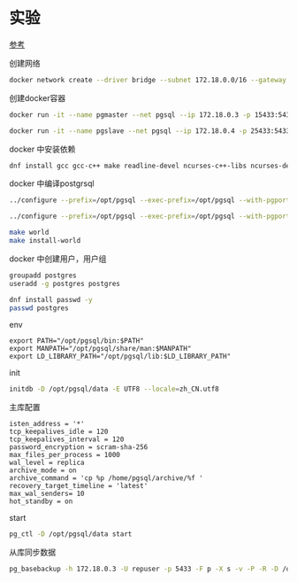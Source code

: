 # 实验

[参考](https://blog.csdn.net/feinifi/article/details/96575568?utm_medium=distribute.pc_relevant_t0.none-task-blog-2%7Edefault%7EBlogCommendFromMachineLearnPai2%7Edefault-1.control&dist_request_id=&depth_1-utm_source=distribute.pc_relevant_t0.none-task-blog-2%7Edefault%7EBlogCommendFromMachineLearnPai2%7Edefault-1.control)

创建网络

```bash
docker network create --driver bridge --subnet 172.18.0.0/16 --gateway 172.18.0.1 pgsql
```

创建docker容器

```bash
docker run -it --name pgmaster --net pgsql --ip 172.18.0.3 -p 15433:5433 -v /mnt/T1000/downs/used/postgresql-13.1:/srv/postgresql registry.cn-hangzhou.aliyuncs.com/panla/centos8_base:v1 bash

docker run -it --name pgslave --net pgsql --ip 172.18.0.4 -p 25433:5433 -v /mnt/T1000/downs/used/postgresql-13.1:/srv/postgresql registry.cn-hangzhou.aliyuncs.com/panla/centos8_base:v1 bash
```

docker 中安装依赖

```bash
dnf install gcc gcc-c++ make readline-devel ncurses-c++-libs ncurses-devel zlib-devel openssl-devel libuuid-devel llvm-toolset llvm-devel cmake-filesystem llvm llvm-libs pam-devel glibc-common langpacks-zh_CN passwd -y
```

docker 中编译postgrsql

```bash
../configure --prefix=/opt/pgsql --exec-prefix=/opt/pgsql --with-pgport=5433  --with-openssl --with-uuid=e2fs --with-llvm --with-pam

../configure --prefix=/opt/pgsql --exec-prefix=/opt/pgsql --with-pgport=5433 --with-openssl --with-uuid=e2fs --with-llvm --with-pam

make world
make install-world
```

docker 中创建用户，用户组

```bash
groupadd postgres
useradd -g postgres postgres

dnf install passwd -y
passwd postgres
```

env

```text
export PATH="/opt/pgsql/bin:$PATH"
export MANPATH="/opt/pgsql/share/man:$MANPATH"
export LD_LIBRARY_PATH="/opt/pgsql/lib:$LD_LIBRARY_PATH"
```

init

```bash
initdb -D /opt/pgsql/data -E UTF8 --locale=zh_CN.utf8
```

主库配置

```text
isten_address = '*'
tcp_keepalives_idle = 120
tcp_keepalives_interval = 120
password_encryption = scram-sha-256
max_files_per_process = 1000
wal_level = replica
archive_mode = on
archive_command = 'cp %p /home/pgsql/archive/%f '
recovery_target_timeline = 'latest'
max_wal_senders= 10
hot_standby = on
```

start

```bash
pg_ctl -D /opt/pgsql/data start
```

从库同步数据

```bash
pg_basebackup -h 172.18.0.3 -U repuser -p 5433 -F p -X s -v -P -R -D /opt/pgsql/data
```
